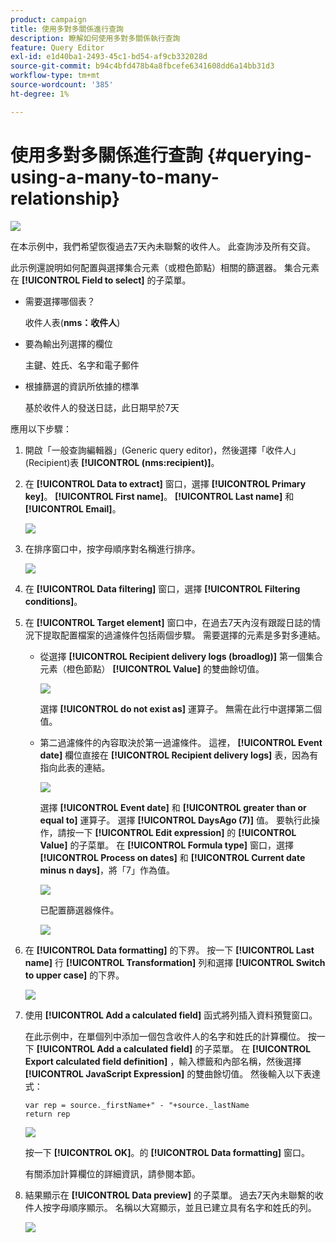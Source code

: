 ```yaml
---
product: campaign
title: 使用多對多關係進行查詢
description: 瞭解如何使用多對多關係執行查詢
feature: Query Editor
exl-id: e1d40ba1-2493-45c1-bd54-af9cb332028d
source-git-commit: b94c4bfd478b4a8fbcefe6341608dd6a14bb31d3
workflow-type: tm+mt
source-wordcount: '385'
ht-degree: 1%

---
```


# 使用多對多關係進行查詢 {#querying-using-a-many-to-many-relationship}

![](../../assets/common.svg)

在本示例中，我們希望恢復過去7天內未聯繫的收件人。 此查詢涉及所有交貨。

此示例還說明如何配置與選擇集合元素（或橙色節點）相關的篩選器。 集合元素在 **[!UICONTROL Field to select]** 的子菜單。

* 需要選擇哪個表？

   收件人表(**nms：收件人**)

* 要為輸出列選擇的欄位

   主鍵、姓氏、名字和電子郵件

* 根據篩選的資訊所依據的標準

   基於收件人的發送日誌，此日期早於7天

應用以下步驟：

1. 開啟「一般查詢編輯器」(Generic query editor)，然後選擇「收件人」(Recipient)表 **[!UICONTROL (nms:recipient)]**。
1. 在 **[!UICONTROL Data to extract]** 窗口，選擇 **[!UICONTROL Primary key]**。 **[!UICONTROL First name]**。 **[!UICONTROL Last name]** 和 **[!UICONTROL Email]**。

   ![](assets/query_editor_nveau_33.png)

1. 在排序窗口中，按字母順序對名稱進行排序。

   ![](assets/query_editor_nveau_34.png)

1. 在 **[!UICONTROL Data filtering]** 窗口，選擇 **[!UICONTROL Filtering conditions]**。
1. 在 **[!UICONTROL Target element]** 窗口中，在過去7天內沒有跟蹤日誌的情況下提取配置檔案的過濾條件包括兩個步驟。 需要選擇的元素是多對多連結。

   * 從選擇 **[!UICONTROL Recipient delivery logs (broadlog)]** 第一個集合元素（橙色節點） **[!UICONTROL Value]** 的雙曲餘切值。

      ![](assets/query_editor_nveau_67.png)

      選擇 **[!UICONTROL do not exist as]** 運算子。 無需在此行中選擇第二個值。

   * 第二過濾條件的內容取決於第一過濾條件。 這裡， **[!UICONTROL Event date]** 欄位直接在 **[!UICONTROL Recipient delivery logs]** 表，因為有指向此表的連結。

      ![](assets/query_editor_nveau_36.png)

      選擇 **[!UICONTROL Event date]** 和 **[!UICONTROL greater than or equal to]** 運算子。 選擇 **[!UICONTROL DaysAgo (7)]** 值。 要執行此操作，請按一下 **[!UICONTROL Edit expression]** 的 **[!UICONTROL Value]** 的子菜單。 在 **[!UICONTROL Formula type]** 窗口，選擇 **[!UICONTROL Process on dates]** 和 **[!UICONTROL Current date minus n days]**，將「7」作為值。

      ![](assets/query_editor_nveau_37.png)

      已配置篩選器條件。

      ![](assets/query_editor_nveau_38.png)

1. 在 **[!UICONTROL Data formatting]** 的下界。 按一下 **[!UICONTROL Last name]** 行 **[!UICONTROL Transformation]** 列和選擇 **[!UICONTROL Switch to upper case]** 的下界。

   ![](assets/query_editor_nveau_39.png)

1. 使用 **[!UICONTROL Add a calculated field]** 函式將列插入資料預覽窗口。

   在此示例中，在單個列中添加一個包含收件人的名字和姓氏的計算欄位。 按一下 **[!UICONTROL Add a calculated field]** 的子菜單。 在 **[!UICONTROL Export calculated field definition]** ，輸入標籤和內部名稱，然後選擇 **[!UICONTROL JavaScript Expression]** 的雙曲餘切值。 然後輸入以下表達式：

   ```
   var rep = source._firstName+" - "+source._lastName
   return rep
   ```

   ![](assets/query_editor_nveau_40.png)

   按一下 **[!UICONTROL OK]**。的 **[!UICONTROL Data formatting]** 窗口。

   有關添加計算欄位的詳細資訊，請參閱本節。

1. 結果顯示在 **[!UICONTROL Data preview]** 的子菜單。 過去7天內未聯繫的收件人按字母順序顯示。 名稱以大寫顯示，並且已建立具有名字和姓氏的列。

   ![](assets/query_editor_nveau_41.png)
